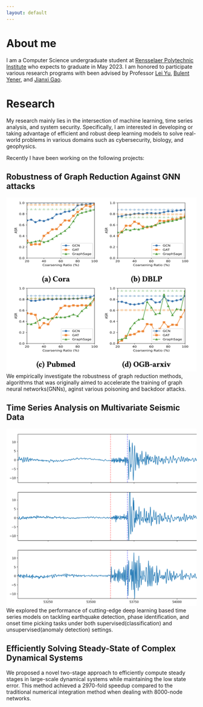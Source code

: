 ```yaml
---
layout: default
---
```


# About me
I am a Computer Science undergraduate student at [Rensselaer Polytechnic Institute](https://www.rpi.edu/) who expects to graduate in May 2023. I am honored to participate various research programs with been advised by Professor [Lei Yu](https://leiyucs.github.io/), [Bulent Yener](https://www.cs.rpi.edu/~yener/), and [Jianxi Gao](https://www.gaojianxi.com/). 

# Research
My research mainly lies in the intersection of machine learning, time series analysis, and system security. Specifically, I am interested in developing or taking advantage of efficient and robust deep learning models to solve real-world problems in various domains such as cybersecurity, biology, and geophysics.

Recently I have been working on the following projects:

## Robustness of Graph Reduction Against GNN attacks
![Branching](assets/img/backdoor.png)
We empirically investigate the robustness of graph reduction methods, algorithms that was originally aimed to accelerate the training of graph neural networks(GNNs), aginst various poisoning and backdoor attacks. 

## Time Series Analysis on Multivariate Seismic Data
![Branching](assets/img/seismic.png)
We explored the performance of cutting-edge deep learning based time series models on tackling earthquake detection, phase identification, and onset time picking tasks under both supervised(classification) and unsupervised(anomaly detection) settings.

## Efficiently Solving Steady-State of Complex Dynamical Systems
We proposed a novel two-stage approach to efficiently compute steady stages in large-scale dynamical systems while maintaining the low state error. This method achieved a 2970-fold speedup compared to the traditional numerical integration method when dealing with 8000-node networks. 

